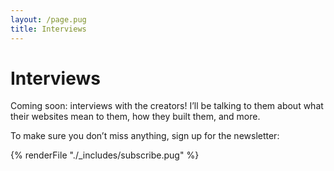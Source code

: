```yaml
---
layout: /page.pug
title: Interviews
---
```


# Interviews

Coming soon: interviews with the creators! I’ll be talking to them about what their websites mean to them, how they built them, and more.

To make sure you don’t miss anything, sign up for the newsletter:

{% renderFile "./_includes/subscribe.pug" %}
